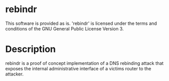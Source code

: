 rebindr
=======

This software is provided as is. 'rebindr' is licensed under the terms and conditions of the GNU General Public License Version 3.

Description
=======
rebindr is a proof of concept implementation of a DNS rebinding attack that exposes the internal administrative interface
of a victims router to the attacker.
